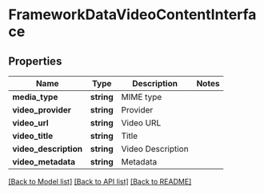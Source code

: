 # FrameworkDataVideoContentInterface

## Properties
Name | Type | Description | Notes
------------ | ------------- | ------------- | -------------
**media_type** | **string** | MIME type | 
**video_provider** | **string** | Provider | 
**video_url** | **string** | Video URL | 
**video_title** | **string** | Title | 
**video_description** | **string** | Video Description | 
**video_metadata** | **string** | Metadata | 

[[Back to Model list]](../README.md#documentation-for-models) [[Back to API list]](../README.md#documentation-for-api-endpoints) [[Back to README]](../README.md)


